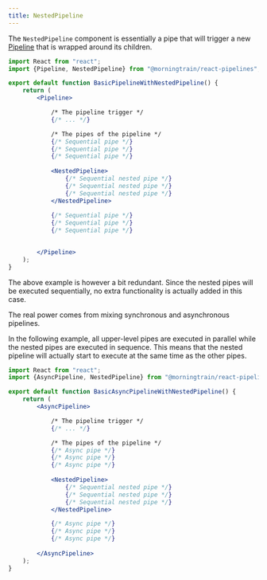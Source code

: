 ```yaml
---
title: NestedPipeline
---
```


The `NestedPipeline` component is essentially a pipe that will trigger a new [Pipeline](pipeline) that is wrapped around its children. 

```jsx
import React from "react";
import {Pipeline, NestedPipeline} from "@morningtrain/react-pipelines";

export default function BasicPipelineWithNestedPipeline() {
    return (
        <Pipeline>

            /* The pipeline trigger */
            {/* ... */}

            /* The pipes of the pipeline */
            {/* Sequential pipe */}
            {/* Sequential pipe */}
            {/* Sequential pipe */}
            
            <NestedPipeline>
                {/* Sequential nested pipe */}
                {/* Sequential nested pipe */}
                {/* Sequential nested pipe */}
            </NestedPipeline>
            
            {/* Sequential pipe */}
            {/* Sequential pipe */}
            {/* Sequential pipe */}
            

        </Pipeline>
    );
}

```

The above example is however a bit redundant.
Since the nested pipes will be executed sequentially, no extra functionality is actually added in this case.

The real power comes from mixing synchronous and asynchronous pipelines.

In the following example, all upper-level pipes are executed in parallel
while the nested pipes are executed in sequence. 
This means that the nested pipeline will actually start to execute at the same time as the other pipes.


```jsx
import React from "react";
import {AsyncPipeline, NestedPipeline} from "@morningtrain/react-pipelines";

export default function BasicAsyncPipelineWithNestedPipeline() {
    return (
        <AsyncPipeline>

            /* The pipeline trigger */
            {/* ... */}

            /* The pipes of the pipeline */
            {/* Async pipe */}
            {/* Async pipe */}
            {/* Async pipe */}
            
            <NestedPipeline>
                {/* Sequential nested pipe */}
                {/* Sequential nested pipe */}
                {/* Sequential nested pipe */}
            </NestedPipeline>

            {/* Async pipe */}
            {/* Async pipe */}
            {/* Async pipe */}
            
        </AsyncPipeline>
    );
}

```